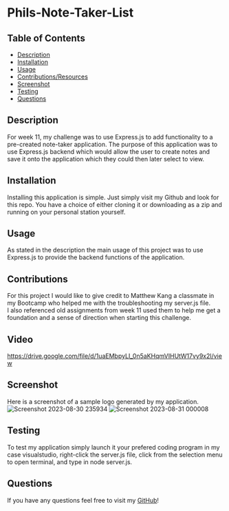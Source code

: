 # Phils-Note-Taker-List

 ## Table of Contents
 - [Description](#description)
 - [Installation](#installation)
 - [Usage](#usage)
 - [Contributions/Resources](#contributions)
 - [Screenshot](#screenshot)
 - [Testing](#testing)
 - [Questions](#questions)

 ## Description
 For week 11, my challenge was to use Express.js to add functionality to a pre-created note-taker application. The purpose of this application was to use Express.js backend which would allow the user to create notes and save it onto the application which they could then later select to view.

 ## Installation
 Installing this application is simple. Just simply visit my Github and look for this repo. You have a choice of either cloning it or downloading as a zip and running on your personal station yourself.

 ## Usage
 As stated in the description the main usage of this project was to use Express.js to provide the backend functions of the application.

 ## Contributions
 For this project I would like to give credit to Matthew Kang a classmate in my Bootcamp who helped me with the troubleshooting my server.js file.<br />
 I also referenced old assignments from week 11 used them to help me get a foundation and a sense of direction when starting this challenge.

 ## Video
https://drive.google.com/file/d/1uaEMbpyLI_0n5aKHqmVIHUtW17vy9x2l/view 

 ## Screenshot
 Here is a screenshot of a sample logo generated by my application.<br />
![Screenshot 2023-08-30 235934](https://github.com/Pixls112/Phils-Note-Taker/assets/135586632/314b50e4-54f3-4dd9-a8b6-c023a80e4c03)
![Screenshot 2023-08-31 000008](https://github.com/Pixls112/Phils-Note-Taker/assets/135586632/82ce89be-1e65-4141-8d6a-8ba94a79869c)
 
 ## Testing
 To test my application simply launch it your prefered coding program in my case visualstudio, right-click the server.js file, click from the selection menu to open terminal, and type in node server.js.
 
 ## Questions

 If you have any questions feel free to visit my [GitHub](https://github.com/Pixls112)!